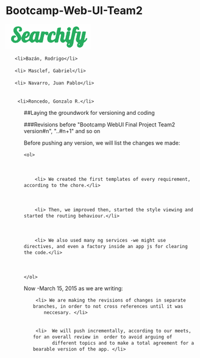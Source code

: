 
# Bootcamp-Web-UI-Team2 

![logo](assets/Team2Logo.png "Team 2's Searchify logo" )



  

  <ul>
    
    <li>Bazán, Rodrigo</li>
    
    <li> Masclef, Gabriel</li>
    
    <li> Navarro, Juan Pablo</li>
     
 
     <li>Roncedo, Gonzalo R.</li>
  

  <ul>





##Laying the groundwork for versioning and coding

###Revisions before "Bootcamp WebUI Final Project Team2 version#n", "..#n+1" and so on





Before pushing any version, we will list the changes we made:



	<ol>

	  

		<li> We created the first templates of every requirement, according to the chore.</li>

		  

		<li> Then, we improved then, started the style viewing and started the routing behaviour.</li>

		  

		<li> We also used many ng services -we might use directives, and even a factory inside an app js for clearing the code.</li>



	</ol>



Now -March 15, 2015 as we are writing:

  

<ul>
  
  
     <li> We are making the revisions of changes in separate branches, in order to not cross references until it was 
		neccesary. </li> 
  

     <li>  We will push incrementally, according to our meets, for an overall review in  order to avoid arguing of
  		   different topics and to make a total agreement for a bearable version of the app. </li>

</ul>


